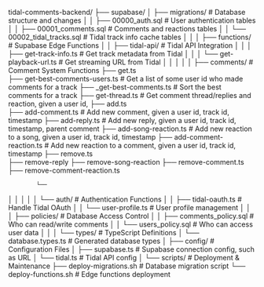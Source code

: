 tidal-comments-backend/
├── supabase/
│   ├── migrations/                    # Database structure and changes
│   │   ├── 00000_auth.sql            # User authentication tables
│   │   ├── 00001_comments.sql        # Comments and reactions tables
│   │   └── 00002_tidal_tracks.sql    # Tidal track info cache tables
│   │
│   ├── functions/                     # Supabase Edge Functions
│   │   ├── tidal-api/                # Tidal API Integration
│   │   │   ├── get-track-info.ts     # Get track metadata from Tidal
│   │   │   └── get-playback-url.ts   # Get streaming URL from Tidal
│   │   │
│   │   ├── comments/                 # Comment System Functions
            ├── get.ts  
                ├── get-best-comments-users.ts    # Get a list of some user id who made comments for a track
                ├── _get-best-comments.ts   # Sort the best comments for a track
                ├── get-thread.ts         # Get comment thread/replies and reaction, given a user id, 
            ├── add.ts  
                ├── add-comment.ts        # Add new comment, given a user id, track id, timestamp
                ├── add-reply.ts        # Add new reply, given a user id, track id, timestamp, parent comment
                ├── add-song-reaction.ts       # Add new reaction to a song, given a user id, track id, timestamp
                ├── add-comment-reaction.ts    # Add new reaction to a comment, given a user id, track id, timestamp 
            ├── remove.ts  
                ├── remove-reply
                ├── remove-song-reaction
                ├── remove-comment.ts 
                ├── remove-comment-reaction.ts 
                
            └──       
│   │   │
│   │   └── auth/                     # Authentication Functions
│   │       ├── tidal-oauth.ts        # Handle Tidal OAuth
│   │       └── user-profile.ts       # User profile management
│   │
│   ├── policies/                     # Database Access Control
│   │   ├── comments_policy.sql       # Who can read/write comments
│   │   └── users_policy.sql         # Who can access user data
│   │
│   └── types/                       # TypeScript Definitions
│       └── database.types.ts        # Generated database types
│
├── config/                          # Configuration Files
│   ├── supabase.ts                 # Supabase connection config, such as URL
│   └── tidal.ts                    # Tidal API config
│
└── scripts/                        # Deployment & Maintenance
    ├── deploy-migrations.sh        # Database migration script
    └── deploy-functions.sh         # Edge functions deployment
